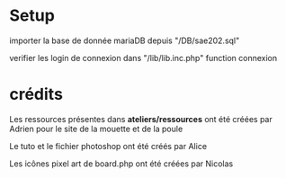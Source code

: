 # Setup

importer la base de donnée mariaDB depuis "/DB/sae202.sql"

verifier les login de connexion dans "/lib/lib.inc.php" function connexion

# crédits
Les ressources présentes dans **ateliers/ressources**
ont été créées par Adrien pour le site de la mouette et de la poule

Le tuto et le fichier photoshop ont été créés par Alice

Les icônes pixel art de board.php ont été créées par Nicolas